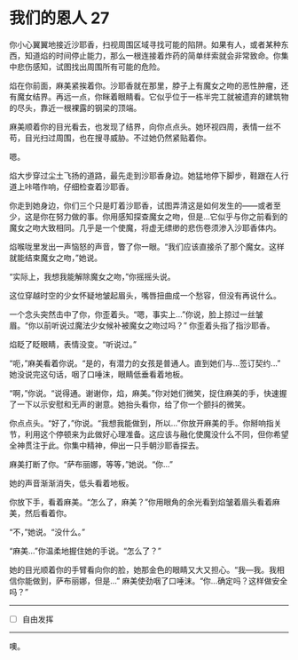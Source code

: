 # 我们的恩人 27

你小心翼翼地接近沙耶香，扫视周围区域寻找可能的陷阱。如果有人，或者某种东西，知道焰的时间停止能力，那么一根连接着炸药的简单绊索就会非常致命。你集中悲伤感知，试图找出周围所有可能的危险。

焰在你前面，麻美紧挨着你。沙耶香就在那里，脖子上有魔女之吻的恶性肿瘤，还有魔女结界。再远一点，你眯着眼睛看。它似乎位于一栋半完工就被遗弃的建筑物的尽头，靠近一根裸露的钢梁的顶端。

麻美顺着你的目光看去，也发现了结界，向你点点头。她环视四周，表情一丝不苟，目光扫过周围，也在搜寻威胁。不过她仍然紧贴着你。

嗯。

焰大步穿过尘土飞扬的道路，最先走到沙耶香身边。她猛地停下脚步，鞋跟在人行道上咔嗒作响，仔细检查着沙耶香。

你走到她身边，你们三个只是盯着沙耶香，试图弄清这是如何发生的——或者至少，这是你在努力做的事。你用感知探查魔女之吻，但是...它似乎与你之前看到的魔女之吻大致相同。几乎是一个使魔，将虚无缥缈的悲伤卷须渗入沙耶香体内。

焰喉咙里发出一声恼怒的声音，瞥了你一眼。“我们应该直接杀了那个魔女。这样就能结束魔女之吻，”她说。

“实际上，我想我能解除魔女之吻，”你摇摇头说。

这位穿越时空的少女怀疑地皱起眉头，嘴唇扭曲成一个愁容，但没有再说什么。

一个念头突然击中了你，你歪着头。“嗯，事实上...”你说，脸上掠过一丝皱眉。“你以前听说过魔法少女候补被魔女之吻过吗？” 你歪着头指了指沙耶香。

焰眨了眨眼睛，表情没变。“听说过。”

“呃，”麻美看着你说。“是的，有潜力的女孩是普通人。直到她们与...签订契约...” 她没说完这句话，咽了口唾沫，眼睛低垂看着地板。

“啊，”你说。“说得通。谢谢你，焰，麻美。”你对她们微笑，捉住麻美的手，快速握了一下以示安慰和无声的谢意。她抬头看你，给了你一个颤抖的微笑。

你点点头。“好了，”你说。“我想我能做到，所以...”你放开麻美的手。你掰响指关节，利用这个停顿来为此做好心理准备。这应该与融化使魔没什么不同，但你希望全神贯注于此。你集中精神，伸出一只手朝沙耶香探去。

麻美打断了你。“萨布丽娜，等等，”她说。“你...”

她的声音渐渐消失，低头看着地板。

你放下手，看着麻美。“怎么了，麻美？”你用眼角的余光看到焰皱着眉头看着麻美，然后看着你。

“不，”她说。“没什么。”

“麻美...”你温柔地握住她的手说。“怎么了？”

她的目光顺着你的手臂看向你的脸，她那金色的眼睛又大又担心。“我—我。我相信你能做到，萨布丽娜，但是...” 麻美使劲咽了口唾沫。“你...确定吗？这样做安全吗？”

---

- [ ] 自由发挥

---

噢。
